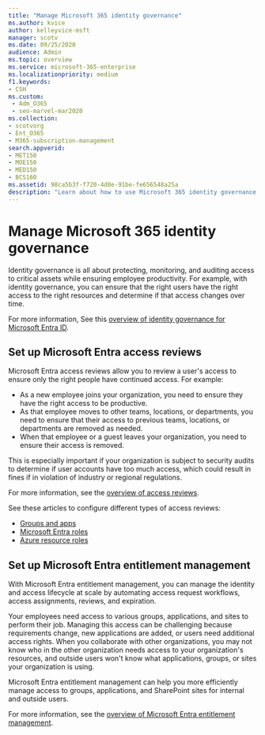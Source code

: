```yaml
---
title: "Manage Microsoft 365 identity governance"
ms.author: kvice
author: kelleyvice-msft
manager: scotv
ms.date: 09/25/2020
audience: Admin
ms.topic: overview
ms.service: microsoft-365-enterprise
ms.localizationpriority: medium
f1.keywords:
- CSH
ms.custom: 
 - Adm_O365
 - seo-marvel-mar2020
ms.collection:
- scotvorg
- Ent_O365
- M365-subscription-management
search.appverid:
- MET150
- MOE150
- MED150
- BCS160
ms.assetid: 98ca5b3f-f720-4d8e-91be-fe656548a25a
description: "Learn about how to use Microsoft 365 identity governance features."
---
```


# Manage Microsoft 365 identity governance

Identity governance is all about protecting, monitoring, and auditing access to critical assets while ensuring employee productivity. For example, with identity governance, you can ensure that the right users have the right access to the right resources and determine if that access changes over time.

For more information, See this [overview of identity governance for Microsoft Entra ID](/azure/active-directory/governance/identity-governance-overview).

<a name='set-up-azure-ad-access-reviews'></a>

## Set up Microsoft Entra access reviews

Microsoft Entra access reviews allow you to review a user's access to ensure only the right people have continued access. For example:

- As a new employee joins your organization, you need to ensure they have the right access to be productive.
- As that employee moves to other teams, locations, or departments, you need to ensure that their access to previous teams, locations, or departments are removed as needed.
- When that employee or a guest leaves your organization, you need to ensure their access is removed.

This is especially important if your organization is subject to security audits to determine if user accounts have too much access, which could result in fines if in violation of industry or regional regulations.

For more information, see the [overview of access reviews](/azure/active-directory/governance/access-reviews-overview).

See these articles to configure different types of access reviews:

- [Groups and apps](/azure/active-directory/governance/create-access-review)
- [Microsoft Entra roles](/azure/active-directory/privileged-identity-management/pim-how-to-start-security-review?toc=%2fazure%2factive-directory%2fgovernance%2ftoc.json)
- [Azure resource roles](/azure/active-directory/privileged-identity-management/pim-resource-roles-start-access-review?toc=%2fazure%2factive-directory%2fgovernance%2ftoc.json)

<a name='set-up-azure-ad-entitlement-management'></a>

## Set up Microsoft Entra entitlement management

With Microsoft Entra entitlement management, you can manage the identity and access lifecycle at scale by automating access request workflows, access assignments, reviews, and expiration.

Your employees need access to various groups, applications, and sites to perform their job. Managing this access can be challenging because requirements change, new applications are added, or users need additional access rights. When you collaborate with other organizations, you may not know who in the other organization needs access to your organization's resources, and outside users won't know what applications, groups, or sites your organization is using.

Microsoft Entra entitlement management can help you more efficiently manage access to groups, applications, and SharePoint sites for internal and outside users.
 
For more information, see the [overview of Microsoft Entra entitlement management](/azure/active-directory/governance/entitlement-management-overview).
